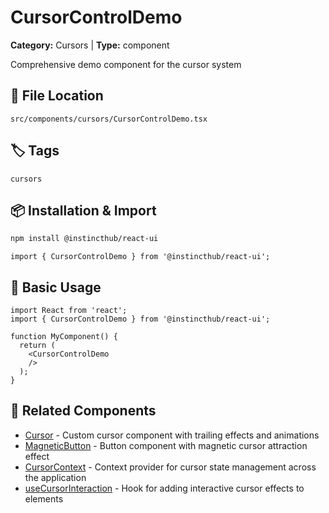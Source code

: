 # CursorControlDemo

**Category:** Cursors | **Type:** component

Comprehensive demo component for the cursor system

## 📁 File Location

`src/components/cursors/CursorControlDemo.tsx`

## 🏷️ Tags

`cursors`

## 📦 Installation & Import

```bash
npm install @instincthub/react-ui
```

```tsx
import { CursorControlDemo } from '@instincthub/react-ui';
```

## 🚀 Basic Usage

```tsx
import React from 'react';
import { CursorControlDemo } from '@instincthub/react-ui';

function MyComponent() {
  return (
    <CursorControlDemo
    />
  );
}
```

## 🔗 Related Components

- [Cursor](./Cursor.md) - Custom cursor component with trailing effects and animations
- [MagneticButton](./MagneticButton.md) - Button component with magnetic cursor attraction effect
- [CursorContext](./CursorContext.md) - Context provider for cursor state management across the application
- [useCursorInteraction](./useCursorInteraction.md) - Hook for adding interactive cursor effects to elements

